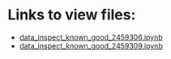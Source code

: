 # Links to view files:

* [data_inspect_known_good_2459306.ipynb](https://nbviewer.jupyter.org/github/HERA-Team/2021_Interseason_Notebooks/blob/main/data_inspect_known_good/data_inspect_known_good_2459306.ipynb)
* [data_inspect_known_good_2459309.ipynb](https://nbviewer.jupyter.org/github/HERA-Team/2021_Interseason_Notebooks/blob/main/data_inspect_known_good/data_inspect_known_good_2459309.ipynb)